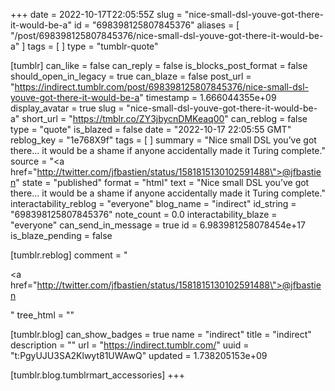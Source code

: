 +++
date = 2022-10-17T22:05:55Z
slug = "nice-small-dsl-youve-got-there-it-would-be-a"
id = "698398125807845376"
aliases = [ "/post/698398125807845376/nice-small-dsl-youve-got-there-it-would-be-a" ]
tags = [ ]
type = "tumblr-quote"

[tumblr]
can_like = false
can_reply = false
is_blocks_post_format = false
should_open_in_legacy = true
can_blaze = false
post_url = "https://indirect.tumblr.com/post/698398125807845376/nice-small-dsl-youve-got-there-it-would-be-a"
timestamp = 1.666044355e+09
display_avatar = true
slug = "nice-small-dsl-youve-got-there-it-would-be-a"
short_url = "https://tmblr.co/ZY3jbycnDMKeaq00"
can_reblog = false
type = "quote"
is_blazed = false
date = "2022-10-17 22:05:55 GMT"
reblog_key = "1e768X9f"
tags = [ ]
summary = "Nice small DSL you’ve got there… it would be a shame if anyone accidentally made it Turing complete."
source = "<a href=\"http://twitter.com/jfbastien/status/1581815130102591488\">@jfbastien</a>"
state = "published"
format = "html"
text = "Nice small DSL you&rsquo;ve got there&hellip; it would be a shame if anyone accidentally made it Turing complete."
interactability_reblog = "everyone"
blog_name = "indirect"
id_string = "698398125807845376"
note_count = 0.0
interactability_blaze = "everyone"
can_send_in_message = true
id = 6.983981258078454e+17
is_blaze_pending = false

[tumblr.reblog]
comment = "<p><a href=\"http://twitter.com/jfbastien/status/1581815130102591488\">@jfbastien</a></p>"
tree_html = ""

[tumblr.blog]
can_show_badges = true
name = "indirect"
title = "indirect"
description = ""
url = "https://indirect.tumblr.com/"
uuid = "t:PgyUJU3SA2Klwyt81UWAwQ"
updated = 1.738205153e+09

[tumblr.blog.tumblrmart_accessories]
+++
